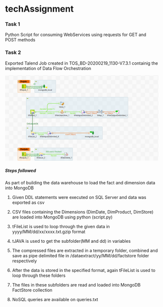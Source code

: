 # techAssignment

### Task 1
Python Script for consuming WebServices using requests for GET and POST methods

### Task 2
Exported Talend Job created in TOS_BD-20200219_1130-V7.3.1 containig the implementation of Data Flow Orchestration 


![alt text](https://github.com/lakshmi4296/techAssignment/blob/main/DataFlow.png)

##### Steps followed

As part of building the data warehouse to load the fact and dimension data into MongoDB

1. Given DDL statements were executed on SQL Server and data was exported as csv
2. CSV files containing the Dimensions (DimDate, DimProduct, DimStore) are loaded into MongoDB using python (script.py) 

3. tFileList is used to loop through the given data in yyyy/MM/dd/xx/xxxx.txt.gzip format
4. tJAVA is used to get the subfolder(MM and dd) in variables
5. The compressed files are extracted in a temporary folder, combined and save as pipe delimited file in /dataextract/yy/MM/dd/factstore folder respectively
6. After the data is stored in the specified format, again tFileList is used to loop through these folders 
7. The files in these subfolders are read and loaded into MongoDB FactStore collection
8. NoSQL queries are available on queries.txt
